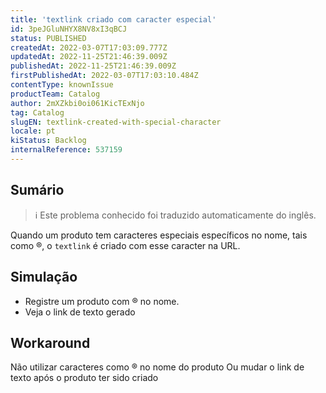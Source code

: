 ```yaml
---
title: 'textlink criado com caracter especial'
id: 3peJGluNHYX8NV8xI3qBCJ
status: PUBLISHED
createdAt: 2022-03-07T17:03:09.777Z
updatedAt: 2022-11-25T21:46:39.009Z
publishedAt: 2022-11-25T21:46:39.009Z
firstPublishedAt: 2022-03-07T17:03:10.484Z
contentType: knownIssue
productTeam: Catalog
author: 2mXZkbi0oi061KicTExNjo
tag: Catalog
slugEN: textlink-created-with-special-character
locale: pt
kiStatus: Backlog
internalReference: 537159
---
```


## Sumário

>ℹ️ Este problema conhecido foi traduzido automaticamente do inglês.


Quando um produto tem caracteres especiais específicos no nome, tais como ®, o `textlink` é criado com esse caracter na URL.



## Simulação



- Registre um produto com ® no nome.
- Veja o link de texto gerado



## Workaround


Não utilizar caracteres como ® no nome do produto
Ou mudar o link de texto após o produto ter sido criado

